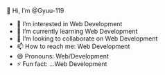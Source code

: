  👋 Hi, I’m @Gyuu-119
- 👀 I’m interested in Web Development
- 🌱 I’m currently learning Web Development
- 💞️ I’m looking to collaborate on Web Development
- 📫 How to reach me: Web Development
- 😄 Pronouns: Web/Development
- ⚡ Fun fact: ...Web Development

<!---
Gyuu-119/Gyuu-119 is a ✨ special ✨ repository because its `README.md` (this file) appears on your GitHub profile.
You can click the Preview link to take a look at your changes.
--->

